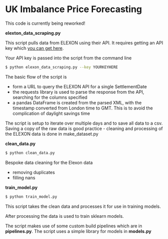 # UK Imbalance Price Forecasting

This code is currently being reworked!

**elexton_data_scraping.py** 

This script pulls data from ELEXON using their API.  It requires getting an API key which [you can get here](https://www.elexon.co.uk/guidance-note/bmrs-api-data-push-user-guide/).

Your API key is passed into the script from the command line

``` bash
$ python elexon_data_scraping.py --key YOURKEYHERE
```

The basic flow of the script is
- form a URL to query the ELEXON API for a single SettlementDate
- the requests library is used to parse the response from the API, searching for the columns specified 
- a pandas DataFrame is created from the parsed XML, with the timestamp converted from London time to GMT.  This is to avoid the complication of daylight savings time

The script is setup to iterate over multiple days and to save all data to a csv.  Saving a copy of the raw data is good
practice - cleaning and processing of the ELEXON data is done in make_dataset.py

**clean_data.py**

``` bash
$ python clean_data.py 
```
Bespoke data cleaning for the Elexon data
- removing duplicates
- filling nans

**train_model.py**
```bash
$ python train_model.py
```
This script takes the clean data and processes it for use in training models.  

After processing the data is used to train sklearn models.

The script makes use of some custom build pipelines which are in **pipelines.py**.  The script uses a simple library for
models in **models.py**

